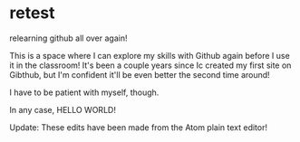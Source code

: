 # retest

relearning github all over again!

This is a space where I can explore my skills with Github again before I use it in the classroom!
It's been a couple years since Ic created my first site on Gibthub, but I'm confident it'll be even better the second time around!

I have to be patient with myself, though.

In any case, HELLO WORLD!

Update: These edits have been made from the Atom plain text editor!
